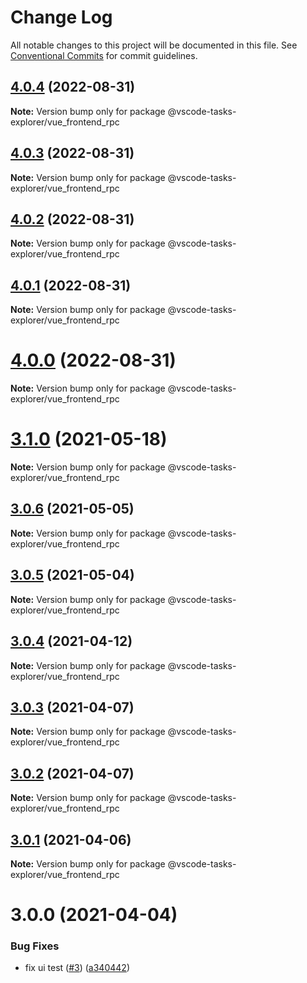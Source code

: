 # Change Log

All notable changes to this project will be documented in this file.
See [Conventional Commits](https://conventionalcommits.org) for commit guidelines.

## [4.0.4](https://github.com/SAP/task-explorer/compare/v3.1.0...v4.0.4) (2022-08-31)

**Note:** Version bump only for package @vscode-tasks-explorer/vue_frontend_rpc

## [4.0.3](https://github.com/SAP/task-explorer/compare/v3.1.0...v4.0.3) (2022-08-31)

**Note:** Version bump only for package @vscode-tasks-explorer/vue_frontend_rpc

## [4.0.2](https://github.com/SAP/task-explorer/compare/v3.1.0...v4.0.2) (2022-08-31)

**Note:** Version bump only for package @vscode-tasks-explorer/vue_frontend_rpc

## [4.0.1](https://github.com/SAP/task-explorer/compare/v3.1.0...v4.0.1) (2022-08-31)

**Note:** Version bump only for package @vscode-tasks-explorer/vue_frontend_rpc

# [4.0.0](https://github.com/SAP/task-explorer/compare/v3.1.0...v4.0.0) (2022-08-31)

**Note:** Version bump only for package @vscode-tasks-explorer/vue_frontend_rpc

# [3.1.0](https://github.com/SAP/task-explorer/compare/v3.0.6...v3.1.0) (2021-05-18)

**Note:** Version bump only for package @vscode-tasks-explorer/vue_frontend_rpc

## [3.0.6](https://github.com/SAP/task-explorer/compare/v3.0.5...v3.0.6) (2021-05-05)

**Note:** Version bump only for package @vscode-tasks-explorer/vue_frontend_rpc

## [3.0.5](https://github.com/SAP/task-explorer/compare/v3.0.4...v3.0.5) (2021-05-04)

**Note:** Version bump only for package @vscode-tasks-explorer/vue_frontend_rpc

## [3.0.4](https://github.com/SAP/task-explorer/compare/v3.0.3...v3.0.4) (2021-04-12)

**Note:** Version bump only for package @vscode-tasks-explorer/vue_frontend_rpc

## [3.0.3](https://github.com/SAP/task-explorer/compare/v3.0.2...v3.0.3) (2021-04-07)

**Note:** Version bump only for package @vscode-tasks-explorer/vue_frontend_rpc

## [3.0.2](https://github.com/SAP/task-explorer/compare/v3.0.1...v3.0.2) (2021-04-07)

**Note:** Version bump only for package @vscode-tasks-explorer/vue_frontend_rpc

## [3.0.1](https://github.com/SAP/task-explorer/compare/v3.0.0...v3.0.1) (2021-04-06)

**Note:** Version bump only for package @vscode-tasks-explorer/vue_frontend_rpc

# 3.0.0 (2021-04-04)

### Bug Fixes

- fix ui test ([#3](https://github.com/SAP/task-explorer/issues/3)) ([a340442](https://github.com/SAP/task-explorer/commit/a340442d8a9231237ffffadaa57e88b081c5c00b))
